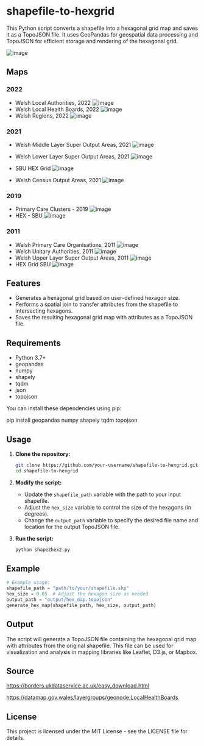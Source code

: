 # shapefile-to-hexgrid

This Python script converts a shapefile into a hexagonal grid map and saves it as a TopoJSON file. It uses GeoPandas for geospatial data processing and TopoJSON for efficient storage and rendering of the hexagonal grid.


![image](https://github.com/user-attachments/assets/13d85bd3-13ae-4432-b52d-ced594a64e96)

## Maps
### 2022
* Welsh Local Authorities, 2022
![image](https://github.com/user-attachments/assets/eb1d001d-90e3-4e1b-9ad1-b8437b0207a5)
* Welsh Local Health Boards, 2022
![image](https://github.com/user-attachments/assets/94a188b0-4a4e-4af0-bc4d-22580b8977f5)
* Welsh Regions, 2022
![image](https://github.com/user-attachments/assets/f2d3c9b0-b899-490b-b8a2-cffd800a0ad7)
### 2021
* Welsh Middle Layer Super Output Areas, 2021
![image](https://github.com/user-attachments/assets/5c459a7f-a383-4768-9404-f3727f91f540)
* Welsh Lower Layer Super Output Areas, 2021
![image](https://github.com/user-attachments/assets/11ed0ff0-d5c8-43aa-9197-d3ca8a0938f4)
* SBU HEX Grid
![image](https://github.com/user-attachments/assets/eac2d3d5-2068-4352-b34e-6b89f9a67681)

* Welsh Census Output Areas, 2021
![image](https://github.com/user-attachments/assets/25c63f2b-3697-4198-993a-a7a92e02d02f)
### 2019
* Primary Care Clusters - 2019
![image](https://github.com/user-attachments/assets/93b49c0f-aa68-40f6-99c8-fe5f0f69ad4b)
* HEX - SBU
![image](https://github.com/user-attachments/assets/5ef50cf5-74a6-46bf-8ccd-89a8a4a42a9b)

### 2011
* Welsh Primary Care Organisations, 2011
![image](https://github.com/user-attachments/assets/6e26d949-9a37-45ea-9c99-b7c9b4d8e2c7)
* Welsh Unitary Authorities, 2011
![image](https://github.com/user-attachments/assets/a4c675cf-c9de-475d-aef4-aac5526c29e0)
* Welsh Upper Layer Super Output Areas, 2011
![image](https://github.com/user-attachments/assets/51b27531-f774-4164-9c50-d5a8d64b43a8)
* HEX Grid SBU
![image](https://github.com/user-attachments/assets/486316ef-edf2-4320-a64e-5ff1279f00d0)
  
## Features

* Generates a hexagonal grid based on user-defined hexagon size.
* Performs a spatial join to transfer attributes from the shapefile to intersecting hexagons.
* Saves the resulting hexagonal grid map with attributes as a TopoJSON file.

## Requirements

* Python 3.7+
* geopandas
* numpy
* shapely
* tqdm
* json
* topojson

You can install these dependencies using pip:

pip install geopandas numpy shapely tqdm topojson


## Usage

1.  **Clone the repository:**

    ```bash
    git clone https://github.com/your-username/shapefile-to-hexgrid.git
    cd shapefile-to-hexgrid
    ```
2. **Modify the script:**
    * Update the `shapefile_path` variable with the path to your input shapefile.
    * Adjust the `hex_size` variable to control the size of the hexagons (in degrees).
    * Change the `output_path` variable to specify the desired file name and location for the output TopoJSON file.
3.  **Run the script:**

    ```bash
    python shape2hex2.py 
    ```

## Example

```python
# Example usage:
shapefile_path = "path/to/your/shapefile.shp"
hex_size = 0.05  # Adjust the hexagon size as needed
output_path = "output/hex_map.topojson" 
generate_hex_map(shapefile_path, hex_size, output_path)
```

## Output

The script will generate a TopoJSON file containing the hexagonal grid map with attributes from the original shapefile. This file can be used for visualization and analysis in mapping libraries like Leaflet, D3.js, or Mapbox.

## Source
https://borders.ukdataservice.ac.uk/easy_download.html

https://datamap.gov.wales/layergroups/geonode:LocalHealthBoards

## License

This project is licensed under the MIT License - see the LICENSE file for details.
